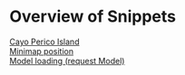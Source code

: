 # Overview of Snippets

[Cayo Perico Island](cayo-perico.md) \
[Minimap position](minimap-position.md)  \
[Model loading (request Model)](request-model.md)
